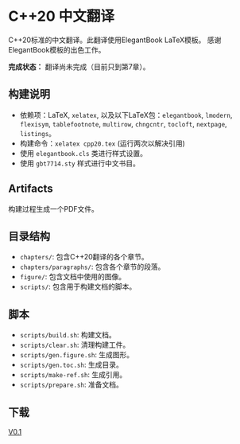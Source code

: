 # C++20 中文翻译

C++20标准的中文翻译。此翻译使用ElegantBook LaTeX模板。 感谢ElegantBook模板的出色工作。

**完成状态：** 翻译尚未完成（目前只到第7章）。

## 构建说明

*   依赖项：LaTeX, `xelatex`, 以及以下LaTeX包：`elegantbook`, `lmodern`, `flexisym`, `tablefootnote`, `multirow`, `chngcntr`, `tocloft`, `nextpage`, `listings`。
*   构建命令：`xelatex cpp20.tex` (运行两次以解决引用)
*   使用 `elegantbook.cls` 类进行样式设置。
*   使用 `gbt7714.sty` 样式进行中文书目。

## Artifacts

构建过程生成一个PDF文件。

## 目录结构

*   `chapters/`: 包含C++20翻译的各个章节。
*   `chapters/paragraphs/`: 包含各个章节的段落。
*   `figure/`: 包含文档中使用的图像。
*   `scripts/`: 包含用于构建文档的脚本。

## 脚本

*   `scripts/build.sh`: 构建文档。
*   `scripts/clear.sh`: 清理构建工件。
*   `scripts/gen.figure.sh`: 生成图形。
*   `scripts/gen.toc.sh`: 生成目录。
*   `scripts/make-ref.sh`: 生成引用。
*   `scripts/prepare.sh`: 准备文档。

## 下载

[V0.1](https://github.com/danix800/std-cpp20/releases/download/V0.1/cpp20.pdf)